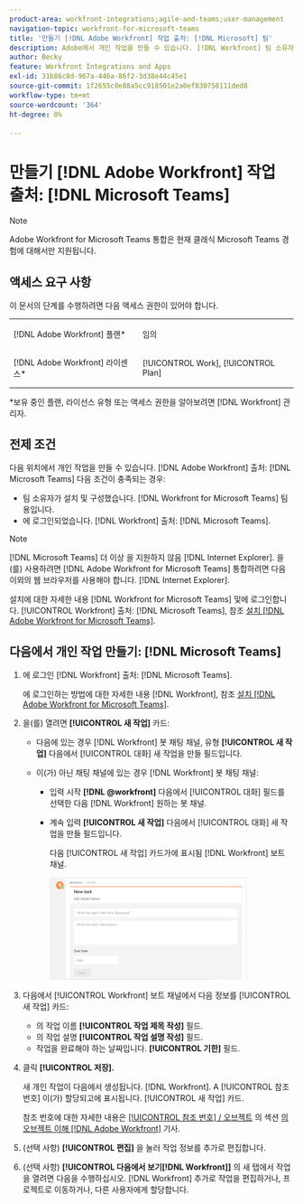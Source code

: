 ```yaml
---
product-area: workfront-integrations;agile-and-teams;user-management
navigation-topic: workfront-for-microsoft-teams
title: '만들기 [!DNL Adobe Workfront] 작업 출처: [!DNL Microsoft] 팀'
description: Adobe에서 개인 작업을 만들 수 있습니다. [!DNL Workfront] 팀 소유자가 설치 및 구성한 경우 Microsoft Teams에서 [!DNL Workfront] (팀 Microsoft Teams 및 Microsoft Teams에서 Workfront에 로그인된 경우)
author: Becky
feature: Workfront Integrations and Apps
exl-id: 31b86c8d-967a-446a-86f2-3d38e44c45e1
source-git-commit: 1f2655c0e88a5cc918501e2a0ef830758111ded8
workflow-type: tm+mt
source-wordcount: '364'
ht-degree: 0%

---
```


# 만들기 [!DNL Adobe Workfront] 작업 출처: [!DNL Microsoft Teams]

>[!NOTE]
>
>Adobe Workfront for Microsoft Teams 통합은 현재 클래식 Microsoft Teams 경험에 대해서만 지원됩니다.

## 액세스 요구 사항

이 문서의 단계를 수행하려면 다음 액세스 권한이 있어야 합니다.

<table style="table-layout:auto"> 
 <col> 
 <col> 
 <tbody> 
  <tr> 
   <td role="rowheader">[!DNL Adobe Workfront] 플랜*</td> 
   <td> <p>임의</p> </td> 
  </tr> 
  <tr> 
   <td role="rowheader">[!DNL Adobe Workfront] 라이센스*</td> 
   <td> <p>[!UICONTROL Work], [!UICONTROL Plan]</p> </td> 
  </tr>
 </tbody> 
</table>

&#42;보유 중인 플랜, 라이선스 유형 또는 액세스 권한을 알아보려면 [!DNL Workfront] 관리자.

## 전제 조건

다음 위치에서 개인 작업을 만들 수 있습니다. [!DNL Adobe Workfront] 출처: [!DNL Microsoft Teams] 다음 조건이 충족되는 경우:

* 팀 소유자가 설치 및 구성했습니다. [!DNL Workfront for Microsoft Teams] 팀용입니다.
* 에 로그인되었습니다. [!DNL Workfront] 출처: [!DNL Microsoft Teams].

>[!NOTE]
>
>[!DNL Microsoft Teams] 더 이상 을 지원하지 않음 [!DNL Internet Explorer]. 을(를) 사용하려면 [!DNL Adobe Workfront for Microsoft Teams] 통합하려면 다음 이외의 웹 브라우저를 사용해야 합니다. [!DNL Internet Explorer].

설치에 대한 자세한 내용 [!DNL Workfront for Microsoft Teams] 및에 로그인합니다. [!UICONTROL Workfront] 출처: [!DNL Microsoft Teams], 참조 [설치 [!DNL Adobe Workfront for Microsoft Teams]](../../workfront-integrations-and-apps/using-workfront-with-microsoft-teams/install-workfront-ms-teams.md).

## 다음에서 개인 작업 만들기: [!DNL Microsoft Teams]

1. 에 로그인 [!DNL Workfront] 출처: [!DNL Microsoft Teams].

   에 로그인하는 방법에 대한 자세한 내용 [!DNL Workfront], 참조 [설치 [!DNL Adobe Workfront for Microsoft Teams]](../../workfront-integrations-and-apps/using-workfront-with-microsoft-teams/install-workfront-ms-teams.md).

1. 을(를) 열려면 **[!UICONTROL 새 작업]** 카드:

   * 다음에 있는 경우 [!DNL Workfront] 봇 채팅 채널, 유형 **[!UICONTROL 새 작업]** 다음에서 [!UICONTROL 대화] 새 작업을 만들 필드입니다.
   * 이(가) 아닌 채팅 채널에 있는 경우 [!DNL Workfront] 봇 채팅 채널:

      * 입력 시작 **[!DNL @workfront]** 다음에서 [!UICONTROL 대화] 필드를 선택한 다음 [!DNL Workfront] 원하는 봇 채널.
      * 계속 입력 **[!UICONTROL 새 작업]** 다음에서 [!UICONTROL 대화] 새 작업을 만들 필드입니다.

        다음 [!UICONTROL 새 작업] 카드가에 표시됨 [!DNL Workfront] 보트 채널.

        ![ms_teams_new_task_card.png](assets/ms-teams-new-task-card-350x181.png)

1. 다음에서 [!UICONTROL Workfront] 보트 채널에서 다음 정보를 [!UICONTROL 새 작업] 카드:

   * 의 작업 이름 **[!UICONTROL 작업 제목 작성]** 필드.
   * 의 작업 설명 **[!UICONTROL 작업 설명 작성]** 필드.
   * 작업을 완료해야 하는 날짜입니다. **[!UICONTROL 기한]** 필드.

1. 클릭 **[!UICONTROL 저장].**

   새 개인 작업이 다음에서 생성됩니다. [!DNL Workfront]. A [!UICONTROL 참조 번호] 이(가) 할당되고에 표시됩니다. [!UICONTROL 새 작업] 카드.

   참조 번호에 대한 자세한 내용은 [[!UICONTROL 참조 번호] / 오브젝트](../../workfront-basics/navigate-workfront/workfront-navigation/understand-objects.md#understanding-reference-numbers-of-objects) 의 섹션 [의 오브젝트 이해 [!DNL Adobe Workfront]](../../workfront-basics/navigate-workfront/workfront-navigation/understand-objects.md) 기사.

1. (선택 사항) **[!UICONTROL 편집]** 을 눌러 작업 정보를 추가로 편집합니다.
1. (선택 사항) **[!UICONTROL 다음에서 보기[!DNL Workfront]]** 의 새 탭에서 작업을 열려면 다음을 수행하십시오. [!DNL Workfront] 추가로 작업을 편집하거나, 프로젝트로 이동하거나, 다른 사용자에게 할당합니다.
